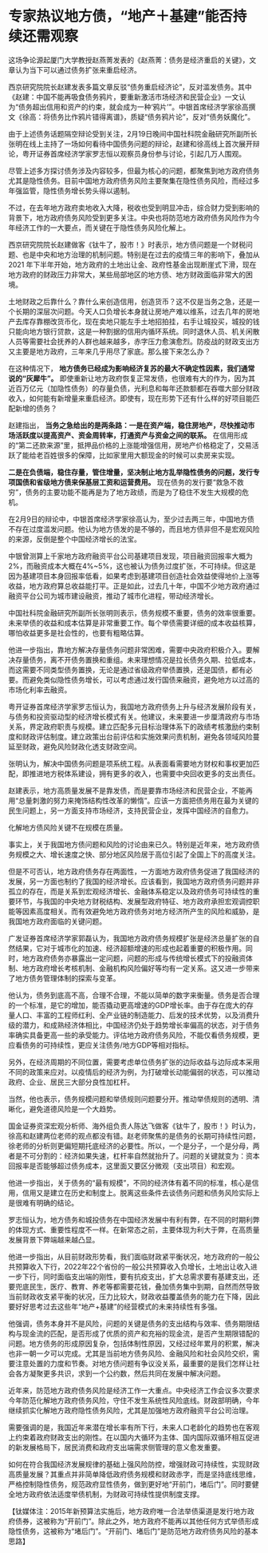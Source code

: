 # 专家热议地方债，“地产＋基建”能否持续还需观察

这场争论源起厦门大学教授赵燕菁发表的《赵燕菁：债务是经济重启的关键》，文章认为当下可以通过债务扩张来重启经济。

西京研究院院长赵建发表多篇文章反驳“债务重启经济论”，反对滥发债务。其中《赵建：中国不能再吸食债务鸦片，要重新激活市场经济和民营企业》一文认为“债务超出信用和资产的约束，就会成为一种‘鸦片’”。中银首席经济学家徐高撰文《徐高：将债务比作鸦片错得离谱》，质疑“债务鸦片论”，反对“债务妖魔化”。

由于上述债务话题隔空辩论受到关注，2月19日晚间中国社科院金融研究所副所长张明在线上主持了一场如何看待中国债务问题的辩论，赵建和徐高线上首次展开辩论，粤开证券首席经济学家罗志恒以观察员身份参与讨论，引起几万人围观。

尽管上述多方探讨债务涉及内容较多，但最为核心的问题，都聚焦到地方政府债务尤其是隐性债务。目前中国地方政府债务风险主要聚集在隐性债务风险，而经过多年强监管，隐性债务增长势头得以遏制。

不过，在去年地方政府卖地收入大降，税收也受到明显冲击，综合财力受到影响的背景下，地方政府债务风险受到更多关注。中央也将防范地方政府债务风险作为今年经济工作的一大要点，而关键在于隐性债务风险化解上。

西京研究院院长赵建做客《钛牛了，股市！》时表示，地方债问题是一个财税问题、也是中央和地方治理的机制问题。特别是在过去的疫情三年的影响下，叠加从 2021
年下半年开始，地方政府的土地出让金、政府性基金出现断崖式下滑，现在地方政府的财政压力非常大，某些局部地区的地方债、地方财政面临非常大的困境。

土地财政之后靠什么？靠什么来创造信用，创造货币？这不仅是当务之急，还是一个长期的深层次问题。今天人口负增长本身就让房地产难以维系，过去几年的房地产去库存靠棚改货币化，现在卖地只能左手土地招拍挂，右手让城投买，城投的钱只能向地方银行贷款，这是一种割据的信用内循环系统。同时退休人员、机关闲散人员等需要社会抚养的人群也越来越多，赤字压力愈演愈烈。防疫战的财政支出方又主要是地方政府，三年来几乎用尽了家底。那么接下来怎么办？

在这种情况下， **地方债务已经成为影响经济复苏的最大不确定性因素，我们通常说的“灰犀牛”。**
即使重新让地方政府恢复正常发债，也很难有大的作为，因为其近百万亿元（加隐性债务）的存量负债，光利息和每年还款额都在吞噬大部分财政收入，如何能有新增量来重启经济。即使有，现在形势下还有什么样的好项目能匹配新增的债务？

赵建指出， **当务之急给出的是两条路：一是在资产端，稳住房地产，尽快推动市场活跃度以提高资产、资金周转率，打通资产与资金之间的联系。**
在信用形成的“第二还款来源”里，抵押品价格的上涨能增强信用，房地产价格稳定了，交易活跃了能给老百姓很多的保障，比如家里用大额现金的时候可以卖房来实现。

**二是在负债端，稳住存量，管住增量，坚决制止地方乱举隐性债务的问题，发行专项国债和省级地方债来保基层工资和运营费用。**
现在债务的发行要“救急不救穷”，债务的主要功能不能再是为了地方政绩，而是为了稳住不发生大规模的危机。

在2月9日的辩论中，中银首席经济学家徐高认为，至少过去两三年，中国地方债不存在过度滥发问题。他认为地方债发的是不够的，而且地方债非但不是宏观风险的来源，反倒是整个中国经济增长的法宝。

中银曾测算上千家地方政府融资平台公司基建项目发现，项目融资回报率大概为2%，而融资成本大概在4%~5%，这也被认为债务过度扩张，不可持续。但这是因为基建项目本身回报率低看，如果考虑到基建项目创造社会效益使得地价上涨等收益，地方政府算总收益能打平。正是如此，过去几十年，中国不少地方政府通过融资平台公司为城市建设融资，推动了城市化进程，带动经济增长。

中国社科院金融研究所副所长张明则表示，债务规模不重要，债务的效率很重要。未来举债的收益和成本估算是非常重要工作。每个举债需要详细的成本收益核算，哪怕收益更多是社会性的，也要有粗略估算。

他进一步指出，靠地方解决存量债务问题非常困难，需要中央政府积极介入。要解决存量债务，离不开债务置换和重组。未来理想情况是拉长债务久期、拉低成本，而这需要不同类型债务置换，无论是通过省级政府举债置换，还是国债，都有必要。而避免类似隐性债务增长，可以考虑通过发行国债来融资，避免地方以过高的市场化利率去融资。

粤开证券首席经济学家罗志恒认为，我国地方政府债务上升与经济发展阶段有关，与债务和投资驱动型的经济增长模式有关。他建议，未来要进一步厘清政府与市场关系，界定政府职责与规模。建立匹配多元目标治理体系下的政绩考核激励约束制度和财政评估制度。建立政策出台前评估和实施效果问责机制，避免各领域风险蔓延至财政，避免风险财政化透支财政空间。

张明认为，解决中国债务问题是项系统工程。从表面看需要地方财权和事权更加匹配，即推进地方税体系建设，拥有更多的收入，也需要中央回收更多的支出责任。

赵建表示，地方高质量发展不是靠发债，而是要靠市场经济和民营企业，不能再用“总量刺激的努力来掩饰结构性改革的懒惰”。应该一方面把债务用在最为关键的民生问题上，另一方面支持市场经济，支持民营企业，发挥中国经济的自愈力。

化解地方债风险关键不在规模在质量。

事实上，关于我国地方债问题和风险的讨论由来已久。特别是近年来，地方政府债务规模之大、增长速度之快、部分地区风险居于高位引起了全国上下的高度关注。

但是不可否认，地方政府债务存在两面性，一方面地方政府债务促进了我国经济的发展，另一方面也制约了我国的经济增长。应该看到，我国地方政府债务问题并非孤立的存在，而是关系到宏观经济增长、金融体系稳定以及政府债务可持续性的重要环节，与我国的中央地方财税结构、发展型政府特征、地方政府承担宏观调控职能等因素高度相关。而有效避免地方政府债务对地方经济所产生的风险和威胁，是我国地方政府面临的关键问题。

广发证券首席经济学家郭磊认为，我国地方政府债务规模扩张是经济总量扩张的自然结果，它对于城市化的加速、经济超额增速的形成也起着重要的积极作用。同时，地方政府债务亦暴露出一定问题，问题的形成与传统增长模式下的投融资体制、地方政府增长考核机制、金融机构风险偏好等均有一定关系。这又进一步带来了地方债务管理体制的探索与变革。

他认为，债务到底高不高，合理不合理，不能以简单的数字来衡量。债务是否合理的一个标准，是它的增加，能否撬动更高增速的GDP增长率。由于存在庞大的存量人口、丰富的工程师红利、全产业链的制造能力、后发的技术优势，以及消费升级的潜力，和成熟经济体相比，中国经济仍处于趋势增长率偏高的状态，对于债务率确实具备更高一些的承受能力。评估地方政府债务风险，不能仅看债务规模，更应看债务的可持续性，更应关注债务/地方GDP等相对指标。

另外，在经济周期的不同位置，需要考虑单位债务扩张的边际收益与边际成本采用不同的政策来应对。以疫情后的经济为例，为打破增长动能偏弱的状态，可以推动政府、企业、居民三大部分良性加杠杆。

当然，他也表示，债务规模问题和举债规则问题要分开。推动举债规则的透明、清晰化，避免道德风险是一个大趋势。

国金证券资深宏观分析师、海外组负责人陈达飞做客《钛牛了，股市！》时认为，徐高和赵建两位老师的观点都没有错。赵老师聚焦的是债务的长期可持续性问题，徐老师的分析则更偏短期托底经济的必要性。所以，一个是分子，一个是分母，两者是不可分割的：经济如果失速，杠杆率自然就抬升了。问题的关键就变为：资本回报率是否能够超过债务成本，这里面又要区分微观（支出项目）和宏观。

他进一步指出，关于债务的“最有规模”，不同的经济体有着不同的标准，核心是信用，信用又是建立在历史和制度上。脱离这些条件去谈债务问题和债务风险实际上是很难有明确的结论。

罗志恒认为，地方债务和城投债务在中国经济发展中有利有弊，在不同的时期利弊的体现方式、重要性程度不一样。在新常态之前，主要体现为利大于弊，在高质量发展背景下弊端越来越凸显。

他进一步指出，从目前财政形势看，我们面临财政紧平衡状况，地方政府的一般公共预算收入下行，2022年22个省份的一般公共预算收入负增长，土地出让收入进一步下行，同时面临支出端的刚性，要有抗疫支出，扩大总需求要有基建支出，还要兜底民生，医疗、教育、养老等都需要花钱，叠加债务集中到期，自然而然导致当前财政收支紧平衡的状况，压力比较大，财政收益覆盖债务的能力在下降，因此要好好思考过去这些年“地产+基建”的经营模式的未来持续性有多强。

他强调，债务本身并不是风险，问题的关键是债务的支出结构与效率、债务期限结构与现金流的匹配，是否形成了优质的资产和充裕的现金流，是否产生期限错配的问题。地方债务的形成原因复杂，包括体制性原因，又经过经年累月的积累，解决也非一朝一夕可以完成。尤其是当前地方债务风险、金融风险和社会风险交织，需要注意处置的力度和节奏。对地方债问题有争议没关系，最重要的是我们怎样让社会各方凝聚更多共识，求到一个公约数，然后共同在发展中解决问题。

近年来，防范地方政府债务风险是经济工作一大重点。中央经济工作会议多次要求今年防范化解地方政府债务风险，守住不发生系统性风险底线。财政部明确，今年继续抓实化解地方政府隐性债务风险，尤其是加强地方政府融资平台公司治理。

需要强调的是，我国近年来潜在增长率有所下行，未来人口老龄化的趋势也在客观上约束着政府财政支出的刚性。在以国内大循环为主体、国内国际双循环相互促进的新发展格局下，居民消费和政府支出端需求侧管理的意义愈发重要。

如何在符合我国经济发展规律的基础上强风险防控，增强财政可持续性，实现财政高质量发展？其重点并非简单降低政府债务规模和财政赤字，而是坚持底线思维，严格控制隐性债务，规范政府显性债务，做到更好地“开前门，堵后门”。同时要健全地方政府依法适度举债机制，为财政可持续性提供制度支撑。

【钛媒体注：2015年新预算法实施后，地方政府唯一合法举债渠道是发行地方政府债券，这被称为“开前门”。除此之外，地方政府不能再以其他任何方式举债形成隐性债务，这被称为“堵后门”。“开前门、堵后门”是防范地方政府债务风险的基本思路】

